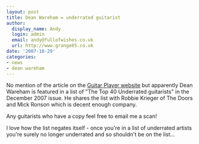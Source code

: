 ```yaml
---
layout: post
title: Dean Wareham = underrated guitarist
author:
  display_name: Andy
  login: admin
  email: andy@fullofwishes.co.uk
  url: http://www.grange85.co.uk
date: '2007-10-29'
categories:
- news
- dean wareham
---
```


No mention of the article on the [Guitar Player website](http://www.guitarplayer.com/) but apparently Dean Wareham is featured in a list of "The Top 40 Underrated guitarists" in the December 2007 issue. He shares the list with Robbie Krieger of The Doors and Mick Ronson which is decent enough company.

Any guitarists who have a copy feel free to email me a scan!

I love how the list negates itself - once you're in a list of underrated artists you're surely no longer underrated and so shouldn't be on the list...


